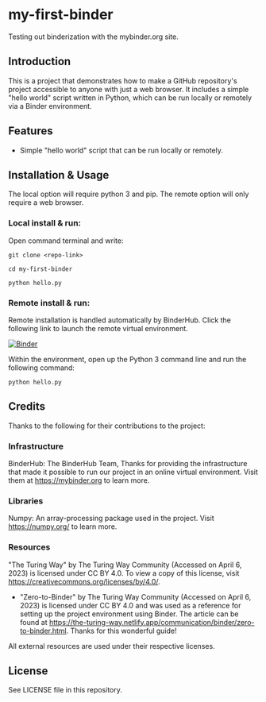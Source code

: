 # my-first-binder
Testing out binderization with the mybinder.org site.

## Introduction
This is a project that demonstrates how to make a GitHub repository's project accessible to anyone with just a web browser. It includes a simple "hello world" script written in Python, which can be run locally or remotely via a Binder environment.

## Features
* Simple "hello world" script that can be run locally or remotely.

## Installation & Usage
The local option will require python 3 and pip.  The remote option will only require a web browser.

### Local install & run:
Open command terminal and write:

```git clone <repo-link>```

```cd my-first-binder```

```python hello.py```

### Remote install & run:
Remote installation is handled automatically by BinderHub. Click the following link to launch the remote virtual environment.

[![Binder](https://mybinder.org/badge_logo.svg)](https://mybinder.org/v2/gh/earlyraven/my-first-binder/HEAD)

Within the environment, open up the Python 3 command line and run the following command:

```python hello.py```

## Credits
Thanks to the following for their contributions to the project:
### Infrastructure
BinderHub: The BinderHub Team, Thanks for providing the infrastructure that made it possible to run our project in an online virtual environment. Visit them at https://mybinder.org to learn more.
### Libraries
Numpy: An array-processing package used in the project. Visit https://numpy.org/ to learn more.
### Resources
"The Turing Way" by The Turing Way Community (Accessed on April 6, 2023) is licensed under CC BY 4.0. To view a copy of this license, visit https://creativecommons.org/licenses/by/4.0/.
  - "Zero-to-Binder" by The Turing Way Community (Accessed on April 6, 2023) is licensed under CC BY 4.0 and was used as a reference for setting up the project environment using Binder. The article can be found at https://the-turing-way.netlify.app/communication/binder/zero-to-binder.html.  Thanks for this wonderful guide!

All external resources are used under their respective licenses.

## License
See LICENSE file in this repository.
